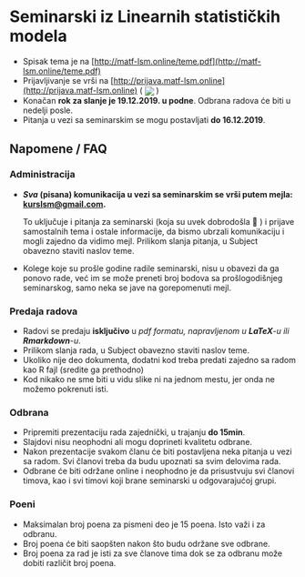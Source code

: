 # Seminarski iz Linearnih statističkih modela

* Spisak tema je na [http://matf-lsm.online/teme.pdf](http://matf-lsm.online/teme.pdf)
* Prijavljivanje se vrši na [http://prijava.matf-lsm.online](http://prijava.matf-lsm.online) ( <img src="https://img.shields.io/uptimerobot/status/m783776540-3da45f20f673a158289141b9?label=Server%20Status"
style="display: inline-block; vertical-align: middle;"/> )
* Konačan **rok za slanje je 19.12.2019. u podne**. Odbrana radova će biti u nedelji posle.
* Pitanja u vezi sa seminarskim se mogu postavljati **do 16.12.2019**.

## Napomene / FAQ

### Administracija

* ***Sva* (pisana) komunikacija u vezi sa seminarskim se vrši putem mejla: kurslsm@gmail.com.**

    To uključuje i pitanja za seminarski (koja su uvek dobrodošla :slightly_smiling_face: ) i prijave samostalnih tema i ostale informacije, da bismo ubrzali komunikaciju i mogli zajedno da vidimo mejl.
    Prilikom slanja pitanja, u Subject obavezno staviti naslov teme.
* Kolege koje su prošle godine radile seminarski, nisu u obavezi da ga ponovo rade, već im se može preneti broj bodova sa prošlogodišnjeg seminarskog, samo neka se jave na gorepomenuti mejl.

### Predaja radova

* Radovi se predaju **isključivo** u *pdf formatu, napravljenom u **LaTeX**-u ili **Rmarkdown**-u*.
* Prilikom slanja rada, u Subject obavezno staviti naslov teme.
* Ukoliko nije deo dokumenta, dodatni kod treba predati zajedno sa radom kao R fajl (sredite ga prethodno)
* Kod nikako ne sme biti u vidu slike ni na jednom mestu, jer onda ne možemo pokrenuti isti.

### Odbrana

* Pripremiti prezentaciju rada zajednički, u trajanju **do 15min**.
* Slajdovi nisu neophodni ali mogu doprineti kvalitetu odbrane.
* Nakon prezentacije svakom članu će biti postavljena neka pitanja u vezi sa radom. Svi članovi treba da budu upoznati sa svim delovima rada.
* Odbrane će biti održane online i neophodno je da prisustvuju svi članovi timova, kao i svi timovi koji brane seminarski u odgovarajućoj grupi.

### Poeni

* Maksimalan broj poena za pismeni deo je 15 poena. Isto važi i za odbranu.
* Broj poena će biti saopšten nakon što budu održane sve odbrane.
* Broj poena za rad je isti za sve članove tima dok se za odbranu može dobiti različit broj poena.
